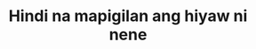 ---
layout: post
title: Hindi na mapigilan ang hiyaw ni nene
duration: '01:16'
view: 265
rate: 2
video: 'https://flashservice.xvideos.com/embedframe/26754917'
category: 
 - pinay
 - beautiful
tags: 
 - pinay-sex
 - nagparaos
 - nene
 - mokong
 - fucked
 - sala
 - hotel
 - jackpot
 - flawless
priority: 0.9
changefreq: daily
---